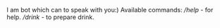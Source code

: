 I am bot which can to speak with you:)
Available commands:
*/help* - for help.
*/drink* - to prepare drink.